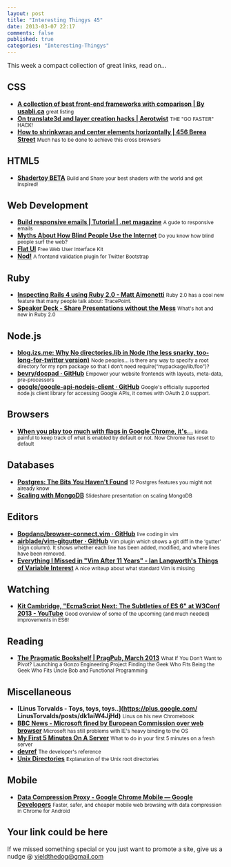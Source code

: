 ```yaml
--- 
layout: post 
title: "Interesting Thingys 45" 
date: 2013-03-07 22:17 
comments: false 
published: true 
categories: "Interesting-Thingys" 
--- 
```


This week a compact collection of great links, read on…

<!-- More -->

## CSS

- **[A collection of best front-end frameworks with comparison | By usabli.ca](http://usablica.github.com/front-end-frameworks/compare.html)**
    <small>great listing</small>
- **[On translate3d and layer creation hacks | Aerotwist](http://aerotwist.com/blog/on-translate3d-and-layer-creation-hacks/)**
    <small>THE "GO FASTER" HACK!</small>
- **[How to shrinkwrap and center elements horizontally | 456 Berea Street](http://www.456bereastreet.com/archive/201303/how_to_shrinkwrap_and_center_elements_horizontally/)**
    <small>Much has to be done to achieve this cross browsers</small>
 
## HTML5

- **[Shadertoy BETA](https://www.shadertoy.com/)**
    <small>Build and Share your best shaders with the world and get Inspired!</small>
 
## Web Development

- **[Build responsive emails | Tutorial | .net magazine](http://www.netmagazine.com/tutorials/build-responsive-emails)**
    <small>A gude to responsive emails</small>
- **[Myths About How Blind People Use the Internet](http://speckyboy.com/2013/02/04/myths-about-how-blind-people-use-the-internet/)**
    <small>Do you know how blind people surf the web?</small>
- **[Flat UI](http://designmodo.github.com/Flat-UI/)**
    <small>Free Web User Interface Kit</small>
- **[Nod!](http://casperin.github.com/nod/)**
    <small>A frontend validation plugin for Twitter Bootstrap</small>
 
## Ruby

- **[Inspecting Rails 4 using Ruby 2.0 - Matt Aimonetti](http://matt.aimonetti.net/posts/2013/03/05/inspecting-rails-4-request-dispatch-using-ruby-2-dot-0/)**
    <small>Ruby 2.0 has a cool new feature that many people talk about: TracePoint.</small>
- **[Speaker Deck - Share Presentations without the Mess](https://speakerdeck.com/peterc/ruby-2-dot-0-walkthrough-the-best-bits)**
    <small>What's hot and new in Ruby 2.0</small>
 
## Node.js

- **[blog.izs.me: Why No directories.lib in Node (the less snarky, too-long-for-twitter version)](http://blog.izs.me/post/44149270867/why-no-directories-lib-in-node-the-less-snarky)**
    <small>Node peoples… is there any way to specify a root directory for my npm package so that I don’t need require(“mypackage/lib/foo”)?</small>
- **[bevry/docpad · GitHub](https://github.com/bevry/docpad)**
    <small>Empower your website frontends with layouts, meta-data, pre-processors</small>
- **[google/google-api-nodejs-client · GitHub](https://github.com/google/google-api-nodejs-client)**
    <small>Google's officially supported node.js client library for accessing Google APIs, it comes with OAuth 2.0 support.</small>
 
## Browsers

- **[When you play too much with flags in Google Chrome, it's…](https://plus.google.com/100132233764003563318/posts/FDef51vZXWw)**
    <small>kinda painful to keep track of what is enabled by default or not. Now Chrome has reset to default</small>
 
## Databases

- **[Postgres: The Bits You Haven't Found](https://postgres-bits.herokuapp.com/#1)**
    <small>12 Postgres features you might not already know</small>
- **[Scaling with MongoDB](http://www.slideshare.net/rick446/scaling-withmongodb)**
    <small>Slideshare presentation on scaling MongoDB</small>
 
## Editors

- **[Bogdanp/browser-connect.vim · GitHub](https://github.com/Bogdanp/browser-connect.vim)**
    <small>live coding in vim</small>
- **[airblade/vim-gitgutter · GitHub](https://github.com/airblade/vim-gitgutter)**
    <small> Vim plugin which shows a git diff in the 'gutter' (sign column). It shows whether each line has been added, modified, and where lines have been removed.</small>
- **[Everything I Missed in "Vim After 11 Years" - Ian Langworth's Things of Variable Interest](http://statico.github.com/vim2.html)**
    <small>A nice writeup about what standard Vim is missing</small>
 
## Watching

- **[Kit Cambridge, "EcmaScript Next: The Subtleties of ES 6" at W3Conf 2013 - YouTube](https://www.youtube.com/watch?v=Dt0f2XdvriQ)**
    <small>Good overview of some of the upcoming (and much needed) improvements in ES6!</small>
 
## Reading

- **[The Pragmatic Bookshelf | PragPub, March 2013](http://pragprog.com/magazines/2013-03)**
    <small>What If You Don’t Want to Pivot? Launching a Gonzo Engineering Project Finding the Geek Who Fits Being the Geek Who Fits Uncle Bob and Functional Programming</small>
 
## Miscellaneous

- **[Linus Torvalds - Toys, toys, toys..](https://plus.google.com/ LinusTorvalds/posts/dk1aiW4JjHd)**
    <small>Linus on his new Chromebook</small>
- **[BBC News - Microsoft fined by European Commission over web browser](http://www.bbc.co.uk/news/technology-21684329)**
    <small>Microsoft has still problems with IE's heavy binding to the OS</small>
- **[My First 5 Minutes On A Server](http://plusbryan.com/my-first-5-minutes-on-a-server-or-essential-security-for-linux-servers)**
    <small>What to do in your first 5 minutes on a fresh server</small>
- **[devref](http://devref.com/)**
    <small>The developer's reference</small>
- **[Unix Directories](http://vanstee.me/unix-directories.html)**
    <small>Explanation of the Unix root directories</small>
 
## Mobile

- **[Data Compression Proxy - Google Chrome Mobile — Google Developers](https://developers.google.com/chrome/mobile/docs/data-compression)**
    <small>Faster, safer, and cheaper mobile web browsing with data compression in Chrome for Android</small>
 
## Your link could be here

If we missed something special or you just want to promote a site, give us a nudge @ <a href='&#109;&#97;&#105;&#108;t&#111;&#58;%7&#57;&#105;eld&#116;%68%65do%67&#64;gmail&#37;2&#69;c&#37;6&#70;m'>y&#105;eldt&#104;&#101;dog&#64;&#103;mail&#46;&#99;&#111;m</a>

